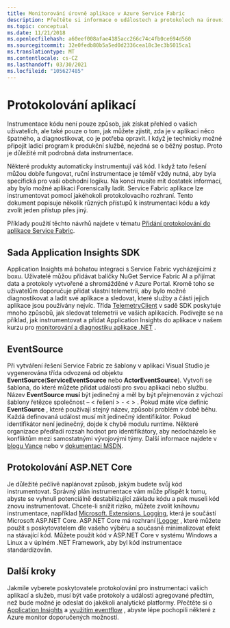```yaml
---
title: Monitorování úrovně aplikace v Azure Service Fabric
description: Přečtěte si informace o událostech a protokolech na úrovni služby, které slouží k monitorování a diagnostice clusterů Azure Service Fabric.
ms.topic: conceptual
ms.date: 11/21/2018
ms.openlocfilehash: a60eef008afae4185acc266c74c4fb0ce694d560
ms.sourcegitcommit: 32e0fedb80b5a5ed0d2336cea18c3ec3b5015ca1
ms.translationtype: MT
ms.contentlocale: cs-CZ
ms.lasthandoff: 03/30/2021
ms.locfileid: "105627485"
---
```

# <a name="application-logging"></a>Protokolování aplikací

Instrumentace kódu není pouze způsob, jak získat přehled o vašich uživatelích, ale také pouze o tom, jak můžete zjistit, zda je v aplikaci něco špatného, a diagnostikovat, co je potřeba opravit. I když je technicky možné připojit ladicí program k produkční službě, nejedná se o běžný postup. Proto je důležité mít podrobná data instrumentace.

Některé produkty automaticky instrumentují váš kód. I když tato řešení můžou dobře fungovat, ruční instrumentace je téměř vždy nutná, aby byla specifická pro vaši obchodní logiku. Na konci musíte mít dostatek informací, aby bylo možné aplikaci Forensically ladit. Service Fabric aplikace lze instrumentovat pomocí jakéhokoli protokolovacího rozhraní. Tento dokument popisuje několik různých přístupů k instrumentaci kódu a kdy zvolit jeden přístup přes jiný. 

Příklady použití těchto návrhů najdete v tématu [Přidání protokolování do aplikace Service Fabric](service-fabric-how-to-diagnostics-log.md).

## <a name="application-insights-sdk"></a>Sada Application Insights SDK

Application Insights má bohatou integraci s Service Fabric vycházejícími z boxu. Uživatelé můžou přidávat balíčky NuGet Service Fabric AI a přijímat data a protokoly vytvořené a shromážděné v Azure Portal. Kromě toho se uživatelům doporučuje přidat vlastní telemetrii, aby bylo možné diagnostikovat a ladit své aplikace a sledovat, které služby a části jejich aplikace jsou používány nejvíc. Třída [TelemetryClient](/dotnet/api/microsoft.applicationinsights.telemetryclient) v sadě SDK poskytuje mnoho způsobů, jak sledovat telemetrii ve vašich aplikacích. Podívejte se na příklad, jak instrumentovat a přidat Application Insights do aplikace v našem kurzu pro [monitorování a diagnostiku aplikace .NET](service-fabric-tutorial-monitoring-aspnet.md) .

## <a name="eventsource"></a>EventSource

Při vytváření řešení Service Fabric ze šablony v aplikaci Visual Studio je vygenerována třída odvozená od objektu **EventSource**(**ServiceEventSource** nebo **ActorEventSource**). Vytvoří se šablona, do které můžete přidat události pro svou aplikaci nebo službu. Název **EventSource** **musí** být jedinečný a měl by být přejmenován z výchozí šablony řetězce společnost – &lt; řešení &gt; - &lt; &gt; . Pokud máte více definic **EventSource** , které používají stejný název, způsobí problém v době běhu. Každá definovaná událost musí mít jedinečný identifikátor. Pokud identifikátor není jedinečný, dojde k chybě modulu runtime. Některé organizace předřadí rozsah hodnot pro identifikátory, aby nedocházelo ke konfliktům mezi samostatnými vývojovými týmy. Další informace najdete v [blogu Vance](/archive/blogs/vancem/introduction-tutorial-logging-etw-events-in-c-system-diagnostics-tracing-eventsource) nebo v [dokumentaci MSDN](/previous-versions/msp-n-p/dn774985(v=pandp.20)).

## <a name="aspnet-core-logging"></a>Protokolování ASP.NET Core

Je důležité pečlivě naplánovat způsob, jakým budete svůj kód instrumentovat. Správný plán instrumentace vám může přispět k tomu, abyste se vyhnuli potenciálně destabilizující základu kódu a pak museli kód znovu instrumentovat. Chcete-li snížit riziko, můžete zvolit knihovnu instrumentace, například [Microsoft. Extensions. Logging](https://www.nuget.org/packages/Microsoft.Extensions.Logging/), která je součástí Microsoft ASP.NET Core. ASP.NET Core má rozhraní [ILogger](/dotnet/api/microsoft.extensions.logging.ilogger) , které můžete použít s poskytovatelem dle vašeho výběru a současně minimalizovat efekt na stávající kód. Můžete použít kód v ASP.NET Core v systému Windows a Linux a v úplném .NET Framework, aby byl kód instrumentace standardizován.

## <a name="next-steps"></a>Další kroky

Jakmile vyberete poskytovatele protokolování pro instrumentaci vašich aplikací a služeb, musí být vaše protokoly a události agregované předtím, než bude možné je odeslat do jakékoli analytické platformy. Přečtěte si o [Application Insights](service-fabric-diagnostics-event-analysis-appinsights.md) a [využitím eventflow](service-fabric-diagnostics-event-aggregation-eventflow.md) , abyste lépe pochopili některé z Azure monitor doporučených možností.
